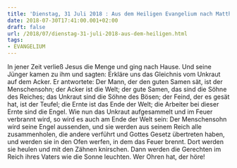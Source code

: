 ```yaml
---
title: 'Dienstag, 31 Juli 2018 : Aus dem Heiligen Evangelium nach Matthäus - Mt 13,36-43.'
date: 2018-07-30T17:41:00.001+02:00
draft: false
url: /2018/07/dienstag-31-juli-2018-aus-dem-heiligen.html
tags: 
- EVANGELIUM
---
```


In jener Zeit verließ Jesus die Menge und ging nach Hause. Und seine Jünger kamen zu ihm und sagten: Erkläre uns das Gleichnis vom Unkraut auf dem Acker. Er antwortete: Der Mann, der den guten Samen sät, ist der Menschensohn; der Acker ist die Welt; der gute Samen, das sind die Söhne des Reiches; das Unkraut sind die Söhne des Bösen; der Feind, der es gesät hat, ist der Teufel; die Ernte ist das Ende der Welt; die Arbeiter bei dieser Ernte sind die Engel. Wie nun das Unkraut aufgesammelt und im Feuer verbrannt wird, so wird es auch am Ende der Welt sein: Der Menschensohn wird seine Engel aussenden, und sie werden aus seinem Reich alle zusammenholen, die andere verführt und Gottes Gesetz übertreten haben, und werden sie in den Ofen werfen, in dem das Feuer brennt. Dort werden sie heulen und mit den Zähnen knirschen. Dann werden die Gerechten im Reich ihres Vaters wie die Sonne leuchten. Wer Ohren hat, der höre!